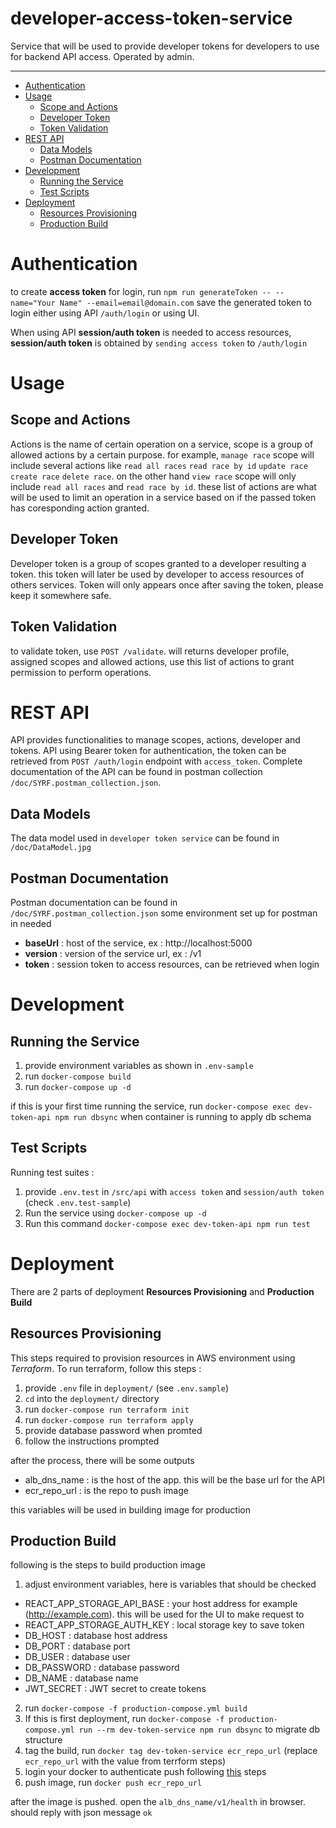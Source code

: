 # developer-access-token-service

Service that will be used to provide developer tokens for developers to use for backend API access. Operated by admin.

---

- [Authentication](#authentication)
- [Usage](#usage)
  - [Scope and Actions](#scope-and-actions)
  - [Developer Token](#developer-token)
  - [Token Validation](#token-validation)
- [REST API](#rest-api)
  - [Data Models](#data-models)
  - [Postman Documentation](#postman-documentation)
- [Development](#development)
  - [Running the Service](#running-the-service)
  - [Test Scripts](#test-scripts)
- [Deployment](#deployment)
  - [Resources Provisioning](#resources-provisioning)
  - [Production Build](#production-build)

# Authentication

to create **access token** for login, run `npm run generateToken -- --name="Your Name" --email=email@domain.com`
save the generated token to login either using API `/auth/login` or using UI.

When using API **session/auth token** is needed to access resources, **session/auth token** is obtained by `sending access token` to `/auth/login`

# Usage

## Scope and Actions

Actions is the name of certain operation on a service, scope is a group of allowed actions by a certain purpose. for example, `manage race` scope will include several actions like `read all races` `read race by id` `update race` `create race` `delete race`. on the other hand `view race` scope will only include `read all races` and `read race by id`. these list of actions are what will be used to limit an operation in a service based on if the passed token has coresponding action granted.

## Developer Token

Developer token is a group of scopes granted to a developer resulting a token. this token will later be used by developer to access resources of others services.
Token will only appears once after saving the token, please keep it somewhere safe.

## Token Validation

to validate token, use `POST /validate`. will returns developer profile, assigned scopes and allowed actions, use this list of actions to grant permission to perform operations.

# REST API

API provides functionalities to manage scopes, actions, developer and tokens.
API using Bearer token for authentication, the token can be retrieved from `POST /auth/login` endpoint with `access_token`.
Complete documentation of the API can be found in postman collection `/doc/SYRF.postman_collection.json`.

## Data Models

The data model used in `developer token service` can be found in `/doc/DataModel.jpg`

## Postman Documentation

Postman documentation can be found in `/doc/SYRF.postman_collection.json`
some environment set up for postman in needed

- **baseUrl** : host of the service, ex : http://localhost:5000
- **version** : version of the service url, ex : /v1
- **token** : session token to access resources, can be retrieved when login

# Development

## Running the Service

1. provide environment variables as shown in `.env-sample`
2. run `docker-compose build`
3. run `docker-compose up -d`

if this is your first time running the service, run `docker-compose exec dev-token-api npm run dbsync` when container is running to apply db schema

## Test Scripts

Running test suites :

1. provide `.env.test` in `/src/api` with `access token` and `session/auth token` (check `.env.test-sample`)
2. Run the service using `docker-compose up -d`
3. Run this command `docker-compose exec dev-token-api npm run test`

# Deployment

There are 2 parts of deployment **Resources Provisioning** and **Production Build**

## Resources Provisioning

This steps required to provision resources in AWS environment using _Terraform_. To run terraform, follow this steps :

1. provide `.env` file in `deployment/` (see `.env.sample`)
2. `cd` into the `deployment/` directory
3. run `docker-compose run terraform init`
4. run `docker-compose run terraform apply`
5. provide database password when promted
6. follow the instructions prompted

after the process, there will be some outputs

- alb_dns_name : is the host of the app. this will be the base url for the API
- ecr_repo_url : is the repo to push image

this variables will be used in building image for production

## Production Build

following is the steps to build production image

1. adjust environment variables, here is variables that should be checked

- REACT_APP_STORAGE_API_BASE : your host address for example (http://example.com). this will be used for the UI to make request to
- REACT_APP_STORAGE_AUTH_KEY : local storage key to save token
- DB_HOST : database host address
- DB_PORT : database port
- DB_USER : database user
- DB_PASSWORD : database password
- DB_NAME : database name
- JWT_SECRET : JWT secret to create tokens

2. run `docker-compose -f production-compose.yml build`
3. If this is first deployment, run `docker-compose -f production-compose.yml run --rm dev-token-service npm run dbsync` to migrate db structure
4. tag the build, run `docker tag dev-token-service ecr_repo_url` (replace `ecr_repo_url` with the value from terrform steps)
5. login your docker to authenticate push following [this](https://docs.aws.amazon.com/AmazonECR/latest/userguide/registry_auth.html) steps
6. push image, run `docker push ecr_repo_url`

after the image is pushed. open the `alb_dns_name/v1/health` in browser. should reply with json message `ok`

